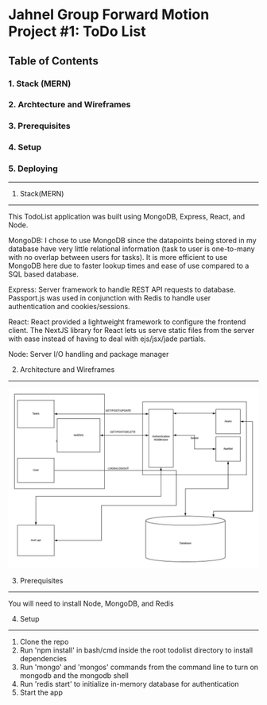 Jahnel Group Forward Motion Project #1: ToDo List
====================
Table of Contents
---------------------
### 1. Stack (MERN)
### 2. Archtecture and Wireframes
### 3. Prerequisites
### 4. Setup
### 5. Deploying
------------------------

1. Stack(MERN)
---------------

This TodoList application was built using MongoDB, Express, React, and Node.

MongoDB: I chose to use MongoDB since the datapoints being stored in my database have very little relational information (task to user is one-to-many with no overlap between users for tasks). It is more efficient to use MongoDB here due to faster lookup times and ease of use compared to a SQL based database.

Express: Server framework to handle REST API requests to database. Passport.js was used in conjunction with Redis to handle user authentication and cookies/sessions.

React: React provided a lightweight framework to configure the frontend client. The NextJS library for React lets us serve static files from the server with ease instead of having to deal with ejs/jsx/jade partials.

Node: Server I/O handling and package manager

2. Architecture and Wireframes
------------------------------------

![App Architecture Diagram](/images/archdi.jpeg)


3. Prerequisites
-------------

You will need to install Node, MongoDB, and Redis

4. Setup
-----------------

1. Clone the repo
2. Run 'npm install' in bash/cmd inside the root todolist directory to install dependencies
3. Run 'mongo' and 'mongos' commands from the command line to turn on mongodb and the mongodb shell
4. Run 'redis start' to initialize in-memory database for authentication
5. Start the app
